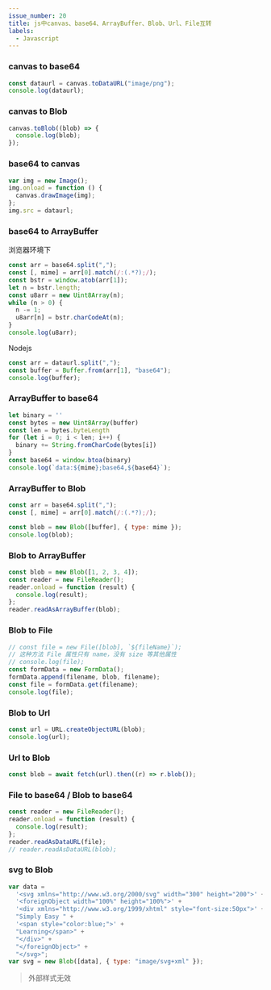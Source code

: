 ```yaml
---
issue_number: 20
title: js中canvas、base64、ArrayBuffer、Blob、Url、File互转
labels:
  - Javascript
---
```


### canvas to base64

```javascript
const dataurl = canvas.toDataURL("image/png");
console.log(dataurl);
```

### canvas to Blob

```javascript
canvas.toBlob((blob) => {
  console.log(blob);
});
```

### base64 to canvas

```javascript
var img = new Image();
img.onload = function () {
  canvas.drawImage(img);
};
img.src = dataurl;
```

### base64 to ArrayBuffer

浏览器环境下

```javascript
const arr = base64.split(",");
const [, mime] = arr[0].match(/:(.*?);/);
const bstr = window.atob(arr[1]);
let n = bstr.length;
const u8arr = new Uint8Array(n);
while (n > 0) {
  n -= 1;
  u8arr[n] = bstr.charCodeAt(n);
}
console.log(u8arr);
```

Nodejs

```javascript
const arr = dataurl.split(",");
const buffer = Buffer.from(arr[1], "base64");
console.log(buffer);
```

### ArrayBuffer to base64

```javascript
let binary = ''
const bytes = new Uint8Array(buffer)
const len = bytes.byteLength
for (let i = 0; i < len; i++) {
  binary += String.fromCharCode(bytes[i])
}
const base64 = window.btoa(binary)
console.log(`data:${mime};base64,${base64}`);
```

### ArrayBuffer to Blob

```javascript
const arr = base64.split(",");
const [, mime] = arr[0].match(/:(.*?);/);

const blob = new Blob([buffer], { type: mime });
console.log(blob);
```

### Blob to ArrayBuffer

```javascript
const blob = new Blob([1, 2, 3, 4]);
const reader = new FileReader();
reader.onload = function (result) {
  console.log(result);
};
reader.readAsArrayBuffer(blob);
```

### Blob to File

```javascript
// const file = new File([blob], `${fileName}`);
// 这种方法 File 属性只有 name，没有 size 等其他属性
// console.log(file);
const formData = new FormData();
formData.append(filename, blob, filename);
const file = formData.get(filename);
console.log(file);
```

### Blob to Url

```javascript
const url = URL.createObjectURL(blob);
console.log(url);
```

### Url to Blob

```javascript
const blob = await fetch(url).then((r) => r.blob());
```

### File to base64 / Blob to base64

```javascript
const reader = new FileReader();
reader.onload = function (result) {
  console.log(result);
};
reader.readAsDataURL(file);
// reader.readAsDataURL(blob);
```

### svg to Blob

```javascript
var data =
  '<svg xmlns="http://www.w3.org/2000/svg" width="300" height="200">' +
  '<foreignObject width="100%" height="100%">' +
  '<div xmlns="http://www.w3.org/1999/xhtml" style="font-size:50px">' +
  "Simply Easy " +
  '<span style="color:blue;">' +
  "Learning</span>" +
  "</div>" +
  "</foreignObject>" +
  "</svg>";
var svg = new Blob([data], { type: "image/svg+xml" });
```

> 外部样式无效
